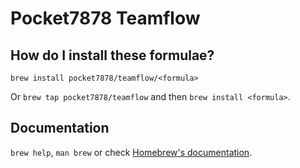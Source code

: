 # Pocket7878 Teamflow

## How do I install these formulae?

`brew install pocket7878/teamflow/<formula>`

Or `brew tap pocket7878/teamflow` and then `brew install <formula>`.

## Documentation

`brew help`, `man brew` or check [Homebrew's documentation](https://docs.brew.sh).
